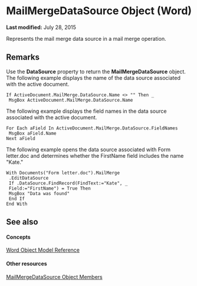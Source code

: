 
# MailMergeDataSource Object (Word)

 **Last modified:** July 28, 2015

Represents the mail merge data source in a mail merge operation.

## Remarks

Use the  **DataSource** property to return the **MailMergeDataSource** object. The following example displays the name of the data source associated with the active document.


```
If ActiveDocument.MailMerge.DataSource.Name <> "" Then _ 
 MsgBox ActiveDocument.MailMerge.DataSource.Name
```

The following example displays the field names in the data source associated with the active document.




```
For Each aField In ActiveDocument.MailMerge.DataSource.FieldNames 
 MsgBox aField.Name 
Next aField
```

The following example opens the data source associated with Form letter.doc and determines whether the FirstName field includes the name "Kate."




```
With Documents("Form letter.doc").MailMerge 
 .EditDataSource 
 If .DataSource.FindRecord(FindText:="Kate", _ 
 Field:="FirstName") = True Then 
 MsgBox "Data was found" 
 End If 
End With
```


## See also


#### Concepts


 [Word Object Model Reference](be452561-b436-bb9b-6f94-3faa9a74a6fd.md)
#### Other resources


 [MailMergeDataSource Object Members](a52f088c-2507-8f39-17b9-9b97c8a8ed7e.md)
